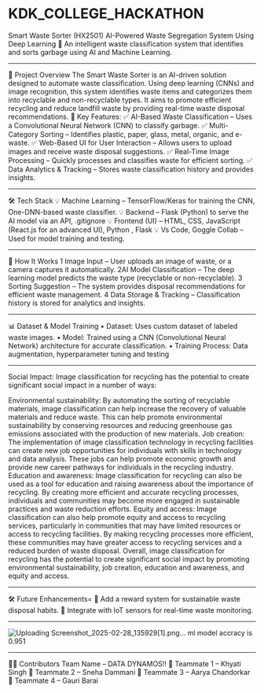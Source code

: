 # KDK_COLLEGE_HACKATHON
Smart Waste Sorter (HX2501)
AI-Powered Waste Segregation System Using Deep Learning
🚀 An intelligent waste classification system that identifies and sorts garbage using AI and Machine Learning.
________________________________________
📌 Project Overview
The Smart Waste Sorter is an AI-driven solution designed to automate waste classification. Using deep learning (CNNs) and image recognition, this system identifies waste items and categorizes them into recyclable and non-recyclable types. It aims to promote efficient recycling and reduce landfill waste by providing real-time waste disposal recommendations.
🎯 Key Features:
✅ AI-Based Waste Classification – Uses a Convolutional Neural Network (CNN) to classify garbage.
✅ Multi-Category Sorting – Identifies plastic, paper, glass, metal, organic, and e-waste.
✅ Web-Based UI for User Interaction – Allows users to upload images and receive waste disposal suggestions.
✅ Real-Time Image Processing – Quickly processes and classifies waste for efficient sorting.
✅ Data Analytics & Tracking – Stores waste classification history and provides insights.
________________________________________
🛠️ Tech Stack
💡 Machine Learning – TensorFlow/Keras for training the CNN, One-DNN-based waste classifier.
💡 Backend – Flask (Python) to serve the AI model via an API, .gitignore
💡 Frontend (UI) – HTML, CSS, JavaScript (React.js for an advanced UI), Python , Flask 
💡 Vs Code, Goggle Collab  – Used for model training and testing.
________________________________________
🧠 How It Works
1️ Image Input – User uploads an image of waste, or a camera captures it automatically.
2️AI Model Classification – The deep learning model predicts the waste type (recyclable or non-recyclable).
3️ Sorting Suggestion – The system provides disposal recommendations for efficient waste management.
4️ Data Storage & Tracking – Classification history is stored for analytics and insights.
________________________________________
📊 Dataset & Model Training
•	Dataset: Uses custom dataset of labeled waste images.
•	Model: Trained using a CNN (Convolutional Neural Network) architecture for accurate classification.
•	Training Process: Data augmentation, hyperparameter tuning and testing 
________________________________________
Social Impact: 
Image classification for recycling has the potential to create significant social impact in a number of ways:

Environmental sustainability: By automating the sorting of recyclable materials, image classification can help increase the recovery of valuable materials and reduce waste. This can help promote environmental sustainability by conserving resources and reducing greenhouse gas emissions associated with the production of new materials.
Job creation: The implementation of image classification technology in recycling facilities can create new job opportunities for individuals with skills in technology and data analysis. These jobs can help promote economic growth and provide new career pathways for individuals in the recycling industry.
Education and awareness: Image classification for recycling can also be used as a tool for education and raising awareness about the importance of recycling. By creating more efficient and accurate recycling processes, individuals and communities may become more engaged in sustainable practices and waste reduction efforts.
Equity and access: Image classification can also help promote equity and access to recycling services, particularly in communities that may have limited resources or access to recycling facilities. By making recycling processes more efficient, these communities may have greater access to recycling services and a reduced burden of waste disposal. Overall, image classification for recycling has the potential to create significant social impact by promoting environmental sustainability, job creation, education and awareness, and equity and access.
________________________________________
🛠️ Future Enhancements=
🔹 Add a reward system for sustainable waste disposal habits.
🔹 Integrate with IoT sensors for real-time waste monitoring.
________________________________________
![Uploading Screenshot_2025-02-28_135929[1].png…]()
ml model accracy is 0.951
________________________________________
👨‍💻 Contributors
 Team Name – DATA DYNAMOS!!
👤 Teammate 1 – Khyati Singh
👤 Teammate 2 – Sneha Dammani
👤 Teammate 3 – Aarya Chandorkar
👤 Teammate 4 – Gauri Barai

